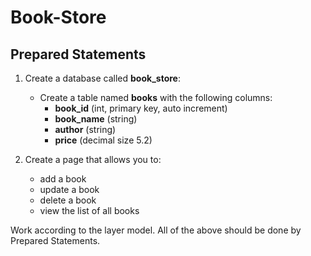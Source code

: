 # Book-Store


## Prepared Statements

1. Create a database called **book_store**:
   - Create a table named **books** with the following columns:
     - **book_id** (int, primary key, auto increment)
     - **book_name** (string)
     - **author** (string)
     - **price** (decimal size 5.2)

2. Create a page that allows you to:
   - add a book 
   - update a book 
   - delete a book 
   - view the list of all books

Work according to the layer model.
All of the above should be done by Prepared Statements.

